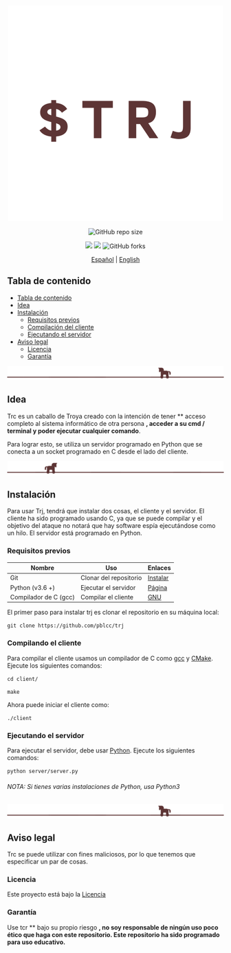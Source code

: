 <p align="center"><img alt="TRJ" src="../img/logo.png"></p>

<p align="center">
  <img alt="GitHub repo size" src="https://img.shields.io/github/repo-size/pblcc/trj?color=5d3535&label=SIZE&style=for-the-badge">
</p>

<p align="center">
  <img src="https://img.shields.io/github/stars/pblcc/trj?label=STARS&style=flat-square&color=5d3535">
  <img src="https://img.shields.io/github/watchers/pblcc/trj?color=5d3535&label=WATCHERS&style=flat-square">
  <img alt="GitHub forks" src="https://img.shields.io/github/forks/pblcc/trj?color=5d3535&label=FORKS&style=flat-square">
</p>


<p align = "center">
  <a href="README-es.md">Español</a> |
  <a href="../README.md">English</a>
</p>

## Tabla de contenido
- [Tabla de contenido](#tabla-de-contenido)
- [Idea](#idea)
- [Instalación](#instalación)
  - [Requisitos previos](#requisitos-previos)
  - [Compilación del cliente](#compilación-del-cliente)
  - [Ejecutando el servidor](#ejecutando-el-servidor)
- [Aviso legal](#aviso-legal)
  - [Licencia](#licencia)
  - [Garantía](#garantía)
  

<p align="center"><img src="../img/br.png"></p>

## Idea
Trc es un caballo de Troya creado con la intención de tener ** acceso completo al sistema informático de otra persona **, acceder a su cmd / terminal y poder ejecutar cualquier comando**.

Para lograr esto, se utiliza un servidor programado en Python que se conecta a un socket programado en C desde el lado del cliente.

<p align="center"><img src="../img/bl.png"></p>

## Instalación

Para usar Trj, tendrá que instalar dos cosas, el cliente y el servidor. El cliente ha sido programado usando C, ya que se puede compilar y el objetivo del ataque no notará que hay software espía ejecutándose como un hilo. El servidor está programado en Python.
### Requisitos previos

| Nombre | Uso | Enlaces |
| ------ | ----- | ------- |
| Git | Clonar del repositorio | [Instalar](https://git-scm.com/downloads) |
| Python (v3.6 +) | Ejecutar el servidor | [Página](https://python.org) |
| Compilador de C (gcc) | Compilar el cliente | [GNU](https://gcc.gnu.org/) |

El primer paso para instalar trj es clonar el repositorio en su máquina local:
```
git clone https://github.com/pblcc/trj
```

### Compilando el cliente
Para compilar el cliente usamos un compilador de C como [gcc](https://gcc.gnu.org) y [CMake](https://cmake.org). Ejecute los siguientes comandos:
```
cd client/
```
```
make
```
Ahora puede iniciar el cliente como:
```
./client
```

### Ejecutando el servidor
Para ejecutar el servidor, debe usar [Python](https://python.org). Ejecute los siguientes comandos:
```
python server/server.py
```
###### NOTA: Si tienes varias instalaciones de Python, usa Python3

<p align="center"><img src="../img/br.png"></p>

## Aviso legal
Trc se puede utilizar con fines maliciosos, por lo que tenemos que especificar un par de cosas.
### Licencia
Este proyecto está bajo la [Licencia](LICENCE)
### Garantía
Use tcr ** bajo su propio riesgo **, no soy responsable de ningún uso poco ético que haga con este repositorio. Este repositorio ha sido programado para uso educativo.**
